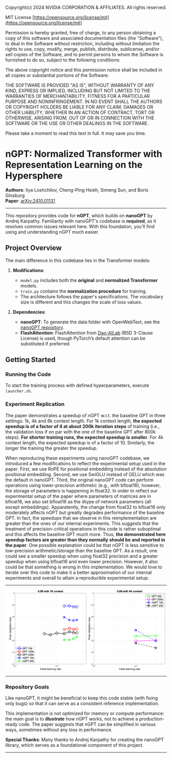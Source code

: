 Copyright(c) 2024 NVIDIA CORPORATION & AFFILIATES. All rights reserved.
 
MIT License
[https://opensource.org/license/mit](https://opensource.org/license/mit)

Permission is hereby granted, free of charge, to any person obtaining a
copy of this software and associated documentation files (the "Software"),
to deal in the Software without restriction, including without limitation
the rights to use, copy, modify, merge, publish, distribute, sublicense,
and/or sell copies of the Software, and to permit persons to whom the
Software is furnished to do so, subject to the following conditions:

The above copyright notice and this permission notice shall be included in
all copies or substantial portions of the Software.

THE SOFTWARE IS PROVIDED "AS IS", WITHOUT WARRANTY OF ANY KIND, EXPRESS OR
IMPLIED, INCLUDING BUT NOT LIMITED TO THE WARRANTIES OF MERCHANTABILITY,
FITNESS FOR A PARTICULAR PURPOSE AND NONINFRINGEMENT. IN NO EVENT SHALL
THE AUTHORS OR COPYRIGHT HOLDERS BE LIABLE FOR ANY CLAIM, DAMAGES OR OTHER
LIABILITY, WHETHER IN AN ACTION OF CONTRACT, TORT OR OTHERWISE, ARISING
FROM, OUT OF OR IN CONNECTION WITH THE SOFTWARE OR THE USE OR OTHER
DEALINGS IN THE SOFTWARE.


Please take a moment to read this text in full. It may save you time.

# **nGPT: Normalized Transformer with Representation Learning on the Hypersphere**

**Authors**: Ilya Loshchilov, Cheng-Ping Hsieh, Simeng Sun, and Boris Ginsburg  
**Paper**: [arXiv:2410.01131](https://arxiv.org/abs/2410.01131)

---

This repository provides code for **nGPT**, which builds on **nanoGPT** by Andrej Karpathy. Familiarity with nanoGPT's codebase is **required**, as it resolves common issues relevant here. With this foundation, you’ll find using and understanding nGPT much easier.

## **Project Overview**

The main difference in this codebase lies in the Transformer models:

1. **Modifications**: 
   - `model.py` includes both the **original** and **normalized Transformer** models.
   - `train.py` contains the **normalization procedure** for training.
   - The architecture follows the paper's specifications. The vocabulary size is different and this changes the scale of loss values. 

2. **Dependencies**:
   - **nanoGPT**: To generate the data folder with OpenWebText, see the [nanoGPT repository](https://github.com/karpathy/nanoGPT).
   - **FlashAttention**: FlashAttention from [Dao-AILab](https://github.com/Dao-AILab/flash-attention) (BSD 3-Clause License) is used, though PyTorch’s default attention can be substituted if preferred.

## **Getting Started**

### **Running the Code**

To start the training process with defined hyperparameters, execute `launcher.sh`.

### **Experiment Replication**

The paper demonstrates a speedup of nGPT w.r.t. the baseline GPT in three settings: 1k, 4k and 8k context length. For 1k context length, **the expected speedup is of a factor of 4 at about 200k iteration steps** of training (i.e., the validation loss if on par with the one of the baseline GPT after 800k steps). **For shorter training runs, the expected speedup is smaller**. For 4k context length, the expected speedup is of a factor of 10. Similarly, the longer the training the greater the speedup.

When reproducing these experiments using nanoGPT codebase, we introduced a few modifications to reflect the experimental setup used in the paper. First, we use RoPE for positional embedding instead of the absolution positional embedding. Second, we use SwiGLU instead of GELU which was the default in nanoGPT. Third, the original nanoGPT code can perform operations using lower-precision arithmetic (e.g., with bfloat16), however, the storage of parameters is happening in float32. In order to reflect our experimental setup of the paper where parameters of matrices are in bfloat16, we also set bfloat16 as the dtype of network parameters (all except embeddings). Apparatently, the change from float32 to bfloat16 only moderately affects nGPT but greatly degrades performance of the baseline GPT. In fact, the speedups that we observe in this reimplementation are greater than the ones of our internal experiments. This suggests that the treatment of precision-critical operations in this code is rather suboptimal and this affects the baseline GPT much more. Thus, **the demonstrated here speedup factors are greater than they normally should be and reported in the paper**. One possible explanation could be that nGPT is less sensitive to low-precision arithmetic/storage than the baseline GPT. As a result, one could see a smaller speedup when using float32 precision and a greater speedup when using bfloat16 and even lower precision. However, it also could be that something is wrong in this implementation. We would love to iterate over this code to make it a better approximation of our internal experiments and overall to attain a reproducible experimental setup. 

---

![Hyperparameters](./hyperparams.png)

---

### **Repository Goals**

Like nanoGPT, it might be beneficial to keep this code stable (with fixing only bugs) so that it can serve as a consistent reference implementation. 

This implementation is not optimized for memory or compute performance: the main goal is to **_illustrate_** how nGPT works, not to achieve a production-ready code. The paper suggests that nGPT can be simplified in various ways, sometimes without any loss in performance.

**Special Thanks**: Many thanks to Andrej Karpathy for creating the nanoGPT library, which serves as a foundational component of this project.

---

